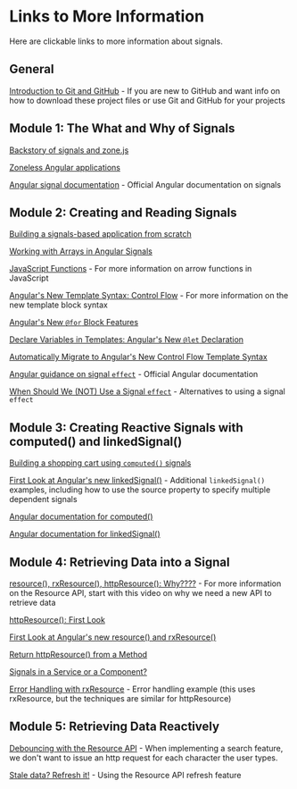 # Links to More Information

Here are clickable links to more information about signals.

## General
[Introduction to Git and GitHub](https://youtu.be/pICJdbC7j0Q) - If you are new to GitHub and want info on how to download these project files or use Git and GitHub for your projects

## Module 1: The What and Why of Signals
[Backstory of signals and zone.js](https://youtu.be/YHZkiUbbeOg)

[Zoneless Angular applications](https://youtu.be/MZ6s5EL7hKk)

[Angular signal documentation](https://angular.dev/guide/signals) - Official Angular documentation on signals

## Module 2: Creating and Reading Signals

[Building a signals-based application from scratch](https://youtu.be/LHgJP7MwTWY)

[Working with Arrays in Angular Signals](https://youtu.be/wcn_8UnYBEw)

[JavaScript Functions](https://youtu.be/j8oAbRAlcyE) - For more information on arrow functions in JavaScript

[Angular's New Template Syntax: Control Flow](https://youtu.be/j9VTGRGyE-o) - For more information on the new template block syntax

[Angular's New `@for` Block Features](https://youtu.be/ooHPDCLMyXs)

[Declare Variables in Templates: Angular's New `@let` Declaration](https://youtu.be/tIi9304sjEI)

[Automatically Migrate to Angular's New Control Flow Template Syntax](https://youtu.be/fkAFHMhjJsQ)

[Angular guidance on signal `effect`](https://angular.dev/guide/signals#effects) - Official Angular documentation

[When Should We (NOT) Use a Signal `effect`](https://youtu.be/XWz8pxQWD8c) - Alternatives to using a signal `effect`

## Module 3: Creating Reactive Signals with computed() and linkedSignal()

[Building a shopping cart using `computed()` signals](https://youtu.be/kczkl2HndJg)

[First Look at Angular's new linkedSignal()](https://youtu.be/hFR3gVIY9gM) - Additional `linkedSignal()` examples, including how to use the source property to specify multiple dependent signals

[Angular documentation for computed()](https://angular.dev/guide/signals#computed-signals)

[Angular documentation for linkedSignal()](https://angular.dev/guide/signals/linked-signal#)

## Module 4: Retrieving Data into a Signal

[resource(), rxResource(), httpResource(): Why????](https://youtu.be/YHZkiUbbeOg) - For more information on the Resource API, start with this video on why we need a new API to retrieve data

[httpResource(): First Look](https://youtu.be/DefmIyp3Uho)

[First Look at Angular's new resource() and rxResource()](https://youtu.be/_KyCmpMlVTc)

[Return httpResource() from a Method](https://youtu.be/4VhiNK_9QIY) 

[Signals in a Service or a Component?](https://youtu.be/xtxBMcEMcxU)

[Error Handling with rxResource](https://youtu.be/T7DPGCSmQes) - Error handling example (this uses rxResource, but the techniques are similar for httpResource)

## Module 5: Retrieving Data Reactively

[Debouncing with the Resource API](https://youtu.be/5A1I6rpe8UA) - When implementing a search feature, we don't want to issue an http request for each character the user types.

[Stale data? Refresh it!](https://youtu.be/sY4ofhfQ_pk) - Using the Resource API refresh feature

